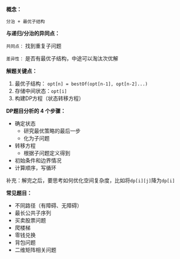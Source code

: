 **概念：**

	分治 + 最优子结构  


**与递归/分治的异同点：**  

`共同点：`
找到重复子问题

`差异性：`
是否有最优子结构，中途可以淘汰次优解

**解题关键点：**  

1. 最优子结构：  `opt[n] = bestOf(opt[n-1], opt[n-2]...)`  
2. 存储中间状态：`opt[i]`  
3. 构建DP方程（状态转移方程）





**DP题目分析的 4 个步骤：**

- 确定状态
    - 研究最优策略的最后一步
    - 化为子问题
- 转移方程
    - 根据子问题定义得到
- 初始条件和边界情况
- 计算顺序，写循环  

补充：解完之后，要思考如何优化空间复杂度，比如将`dp[i][j]`降为`dp[i]`  


**常见题目：**

- 不同路径（有障碍、无障碍）
- 最长公共子序列
- 买卖股票问题
- 爬楼梯
- 零钱兑换
- 背包问题
- 二维矩阵相关问题




